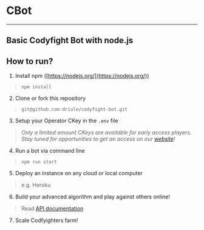 # CBot
---
Basic Codyfight Bot with node.js
---

## How to run?

1. Install npm ([https://nodejs.org/](https://nodejs.org/))
> `npm install`

2. Clone or fork this repository
> `git@github.com:driule/codyfight-bot.git`

3. Setup your Operator CKey in the `.env` file
> _Only a limited amount CKeys are available for early access players. Stay tuned for opportunities to get an access on our [website](https://codyfight.com/)!_

4. Run a bot via command line
> `npm run start`

5. Deploy an instance on any cloud or local computer
> e.g. Heroku

6. Build your advanced algorithm and play against others online!
> Read [API documentation](https://codyfight.com/api-doc)

7. Scale Codfyighters farm!
